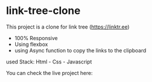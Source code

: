 # link-tree-clone

This project is a clone for link tree (https://linktr.ee)

* 100% Responsive 
* Using flexbox
* using Async function to copy the links to the clipboard 

used Stack: Html - Css - Javascript 

You can check the live project here:
